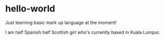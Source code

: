 # hello-world
Just learning basic mark up language at the moment!

I am half Spanish half Scottish girl who's currently based in Kuala Lumpur.
